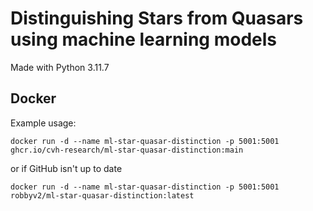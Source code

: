 # Distinguishing Stars from Quasars using machine learning models

Made with Python 3.11.7

## Docker

Example usage:

`docker run -d --name ml-star-quasar-distinction -p 5001:5001 ghcr.io/cvh-research/ml-star-quasar-distinction:main`

or if GitHub isn't up to date

`docker run -d --name ml-star-quasar-distinction -p 5001:5001 robbyv2/ml-star-quasar-distinction:latest`
